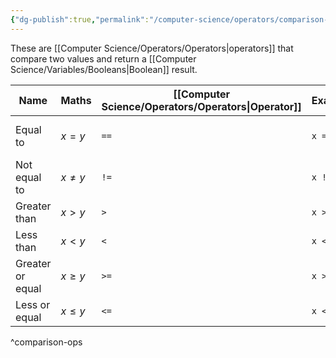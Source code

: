 ```yaml
---
{"dg-publish":true,"permalink":"/computer-science/operators/comparison-operators/","tags":["nooblet","beginner","unfinished"],"noteIcon":"1"}
---
```


These are [[Computer Science/Operators/Operators\|operators]] that compare two values and return a [[Computer Science/Variables/Booleans\|Boolean]] result.

| Name             | Maths      | [[Computer Science/Operators/Operators\|Operator]] | Example  | Note                      |
| ---------------- | ---------- | ----------------------- | -------- | ------------------------- |
| Equal to         | $x = y$    | `==`                    | `x == y` | Allows for type coercion. |
| Not equal to     | $x \neq y$ | `!=`                    | `x != y` | Allows for type coercion. |
| Greater than     | $x > y$    | `>`                     | `x > y`  |                           |
| Less than        | $x < y$    | `<`                     | `x < y`  |                           |
| Greater or equal | $x \geq y$ | `>=`                    | `x >= y` |                           |
| Less or equal    | $x \leq y$ | `<=`                    | `x <= y` |                           |

^comparison-ops